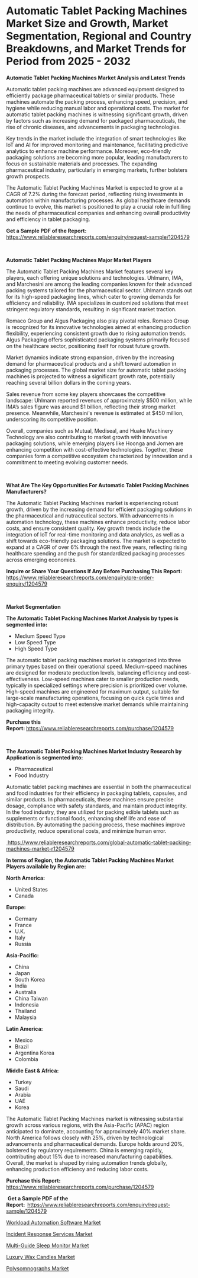 <p><h1>Automatic Tablet Packing Machines Market Size and Growth, Market Segmentation, Regional and Country Breakdowns, and Market Trends for Period from 2025 -  2032</h1></p><p><strong>Automatic Tablet Packing Machines Market Analysis and Latest Trends</strong></p>
<p><p>Automatic tablet packing machines are advanced equipment designed to efficiently package pharmaceutical tablets or similar products. These machines automate the packing process, enhancing speed, precision, and hygiene while reducing manual labor and operational costs. The market for automatic tablet packing machines is witnessing significant growth, driven by factors such as increasing demand for packaged pharmaceuticals, the rise of chronic diseases, and advancements in packaging technologies.</p><p>Key trends in the market include the integration of smart technologies like IoT and AI for improved monitoring and maintenance, facilitating predictive analytics to enhance machine performance. Moreover, eco-friendly packaging solutions are becoming more popular, leading manufacturers to focus on sustainable materials and processes. The expanding pharmaceutical industry, particularly in emerging markets, further bolsters growth prospects.</p><p>The Automatic Tablet Packing Machines Market is expected to grow at a CAGR of 7.2% during the forecast period, reflecting rising investments in automation within manufacturing processes. As global healthcare demands continue to evolve, this market is positioned to play a crucial role in fulfilling the needs of pharmaceutical companies and enhancing overall productivity and efficiency in tablet packaging.</p></p>
<p><strong>Get a Sample PDF of the Report:&nbsp;</strong> <a href="https://www.reliableresearchreports.com/enquiry/request-sample/1204579?utm_campaign=10&utm_medium=2&utm_source=Github&utm_content=ia&utm_term=26032025&utm_id=automatic-tablet-packing-machines">https://www.reliableresearchreports.com/enquiry/request-sample/1204579</a></p>
<p>&nbsp;</p>
<p><strong>Automatic Tablet Packing Machines Major Market Players</strong></p>
<p><p>The Automatic Tablet Packing Machines Market features several key players, each offering unique solutions and technologies. Uhlmann, IMA, and Marchesini are among the leading companies known for their advanced packing systems tailored for the pharmaceutical sector. Uhlmann stands out for its high-speed packaging lines, which cater to growing demands for efficiency and reliability. IMA specializes in customized solutions that meet stringent regulatory standards, resulting in significant market traction.</p><p>Romaco Group and Algus Packaging also play pivotal roles. Romaco Group is recognized for its innovative technologies aimed at enhancing production flexibility, experiencing consistent growth due to rising automation trends. Algus Packaging offers sophisticated packaging systems primarily focused on the healthcare sector, positioning itself for robust future growth.</p><p>Market dynamics indicate strong expansion, driven by the increasing demand for pharmaceutical products and a shift toward automation in packaging processes. The global market size for automatic tablet packing machines is projected to witness a significant growth rate, potentially reaching several billion dollars in the coming years.</p><p>Sales revenue from some key players showcases the competitive landscape: Uhlmann reported revenues of approximately $500 million, while IMA’s sales figure was around $1 billion, reflecting their strong market presence. Meanwhile, Marchesini's revenue is estimated at $450 million, underscoring its competitive position.</p><p>Overall, companies such as Mutual, Mediseal, and Huake Machinery Technology are also contributing to market growth with innovative packaging solutions, while emerging players like Hoonga and Jornen are enhancing competition with cost-effective technologies. Together, these companies form a competitive ecosystem characterized by innovation and a commitment to meeting evolving customer needs.</p></p>
<p>&nbsp;</p>
<p><strong>What Are The Key Opportunities For Automatic Tablet Packing Machines Manufacturers?</strong></p>
<p><p>The Automatic Tablet Packing Machines market is experiencing robust growth, driven by the increasing demand for efficient packaging solutions in the pharmaceutical and nutraceutical sectors. With advancements in automation technology, these machines enhance productivity, reduce labor costs, and ensure consistent quality. Key growth trends include the integration of IoT for real-time monitoring and data analytics, as well as a shift towards eco-friendly packaging solutions. The market is expected to expand at a CAGR of over 6% through the next five years, reflecting rising healthcare spending and the push for standardized packaging processes across emerging economies.</p></p>
<p><strong>Inquire or Share Your Questions If Any Before Purchasing This Report:</strong> <a href="https://www.reliableresearchreports.com/enquiry/pre-order-enquiry/1204579?utm_campaign=10&utm_medium=2&utm_source=Github&utm_content=ia&utm_term=26032025&utm_id=automatic-tablet-packing-machines">https://www.reliableresearchreports.com/enquiry/pre-order-enquiry/1204579</a></p>
<p>&nbsp;</p>
<p><strong>Market Segmentation</strong></p>
<p><strong>The Automatic Tablet Packing Machines Market Analysis by types is segmented into:</strong></p>
<p><ul><li>Medium Speed Type</li><li>Low Speed Type</li><li>High Speed Type</li></ul></p>
<p><p>The automatic tablet packing machines market is categorized into three primary types based on their operational speed. Medium-speed machines are designed for moderate production levels, balancing efficiency and cost-effectiveness. Low-speed machines cater to smaller production needs, typically in specialized settings where precision is prioritized over volume. High-speed machines are engineered for maximum output, suitable for large-scale manufacturing operations, focusing on quick cycle times and high-capacity output to meet extensive market demands while maintaining packaging integrity.</p></p>
<p><strong>Purchase this Report:&nbsp;</strong><a href="https://www.reliableresearchreports.com/purchase/1204579?utm_campaign=10&utm_medium=2&utm_source=Github&utm_content=ia&utm_term=26032025&utm_id=automatic-tablet-packing-machines">https://www.reliableresearchreports.com/purchase/1204579</a></p>
<p>&nbsp;</p>
<p><strong>The Automatic Tablet Packing Machines Market Industry Research by Application is segmented into:</strong></p>
<p><ul><li>Pharmaceutical</li><li>Food Industry</li></ul></p>
<p><p>Automatic tablet packing machines are essential in both the pharmaceutical and food industries for their efficiency in packaging tablets, capsules, and similar products. In pharmaceuticals, these machines ensure precise dosage, compliance with safety standards, and maintain product integrity. In the food industry, they are utilized for packing edible tablets such as supplements or functional foods, enhancing shelf life and ease of distribution. By automating the packing process, these machines improve productivity, reduce operational costs, and minimize human error.</p></p>
<p><a href="https://www.reliableresearchreports.com/global-automatic-tablet-packing-machines-market-r1204579?utm_campaign=10&utm_medium=2&utm_source=Github&utm_content=ia&utm_term=26032025&utm_id=automatic-tablet-packing-machines">&nbsp;https://www.reliableresearchreports.com/global-automatic-tablet-packing-machines-market-r1204579</a></p>
<p><strong>In terms of Region, the Automatic Tablet Packing Machines Market Players available by Region are:</strong></p>
<p>
    <p> <strong> North America: </strong>
        <ul>
            <li>United States</li>
            <li>Canada</li>
        </ul>
        </p> 
    <p> <strong> Europe: </strong>
        <ul>
            <li>Germany</li>
            <li>France</li>
            <li>U.K.</li>
            <li>Italy</li>
            <li>Russia</li>
        </ul>
        </p> 
    <p> <strong> Asia-Pacific: </strong>
        <ul>
            <li>China</li>
            <li>Japan</li>
            <li>South Korea</li>
            <li>India</li>
            <li>Australia</li>
            <li>China Taiwan</li>
            <li>Indonesia</li>
            <li>Thailand</li>
            <li>Malaysia</li>
        </ul>
        </p> 
    <p> <strong> Latin America: </strong>
        <ul>
            <li>Mexico</li>
            <li>Brazil</li>
            <li>Argentina Korea</li>
            <li>Colombia</li>
        </ul>
        </p> 
    <p> <strong> Middle East & Africa: </strong>
        <ul>
            <li>Turkey</li>
            <li>Saudi</li>
            <li>Arabia</li>
            <li>UAE</li>
            <li>Korea</li>
        </ul>
    </p>
    </p>
<p><p>The Automatic Tablet Packing Machines market is witnessing substantial growth across various regions, with the Asia-Pacific (APAC) region anticipated to dominate, accounting for approximately 40% market share. North America follows closely with 25%, driven by technological advancements and pharmaceutical demands. Europe holds around 20%, bolstered by regulatory requirements. China is emerging rapidly, contributing about 15% due to increased manufacturing capabilities. Overall, the market is shaped by rising automation trends globally, enhancing production efficiency and reducing labor costs.</p></p>
<p><strong>Purchase this Report: </strong><a href="https://www.reliableresearchreports.com/purchase/1204579?utm_campaign=10&utm_medium=2&utm_source=Github&utm_content=ia&utm_term=26032025&utm_id=automatic-tablet-packing-machines">https://www.reliableresearchreports.com/purchase/1204579</a></p>
<p>&nbsp;<strong>Get a Sample PDF of the Report:&nbsp;&nbsp;</strong><a href="https://www.reliableresearchreports.com/enquiry/request-sample/1204579?utm_campaign=10&utm_medium=2&utm_source=Github&utm_content=ia&utm_term=26032025&utm_id=automatic-tablet-packing-machines">https://www.reliableresearchreports.com/enquiry/request-sample/1204579</a></p>
<p><strong></strong></p>
<p><p><a href="https://github.com/eymermanda0p/Market-Research-Report-List-1/blob/main/workload-automation-software-market.md?utm_campaign=10&utm_medium=2&utm_source=Github&utm_content=ia&utm_term=26032025&utm_id=automatic-tablet-packing-machines">Workload Automation Software Market</a></p><p><a href="https://github.com/debowflaggqw/Market-Research-Report-List-1/blob/main/incident-response-services-market.md?utm_campaign=10&utm_medium=2&utm_source=Github&utm_content=ia&utm_term=26032025&utm_id=automatic-tablet-packing-machines">Incident Response Services Market</a></p><p><a href="https://github.com/guzasbahsas/Market-Research-Report-List-1/blob/main/multi-guide-sleep-monitor-market.md?utm_campaign=10&utm_medium=2&utm_source=Github&utm_content=ia&utm_term=26032025&utm_id=automatic-tablet-packing-machines">Multi-Guide Sleep Monitor Market</a></p><p><a href="https://github.com/herakterroem/Market-Research-Report-List-1/blob/main/luxury-wax-candles-market.md?utm_campaign=10&utm_medium=2&utm_source=Github&utm_content=ia&utm_term=26032025&utm_id=automatic-tablet-packing-machines">Luxury Wax Candles Market</a></p><p><a href="https://github.com/weisonmanych/Market-Research-Report-List-1/blob/main/polysomnographs-market.md?utm_campaign=10&utm_medium=2&utm_source=Github&utm_content=ia&utm_term=26032025&utm_id=automatic-tablet-packing-machines">Polysomnographs Market</a></p></p>